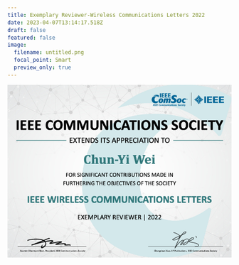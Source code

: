 ```yaml
---
title: Exemplary Reviewer-Wireless Communications Letters 2022
date: 2023-04-07T13:14:17.518Z
draft: false
featured: false
image:
  filename: untitled.png
  focal_point: Smart
  preview_only: true
---
```

![](untitled.png)